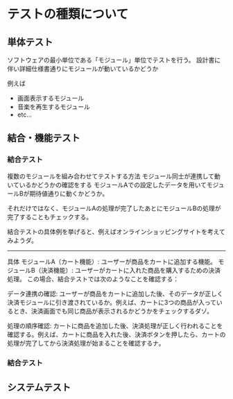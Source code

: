 # テストの種類について

## 単体テスト
  ソフトウェアの最小単位である「モジュール」単位でテストを行う。
  設計書に伴い詳細仕様書通りにモジュールが動いているかどうか
  
  例えば
  - 画面表示するモジュール
  - 音楽を再生するモジュール
  - etc...

## 結合・機能テスト
  ### 結合テスト
  複数のモジュールを組み合わせてテストする方法
  モジュール同士が連携して動いているかどうかの確認をする
  モジュールAでの設定したデータを用いてモジュールBが期待値通りに動くかどうか。

  それだけではなく、モジュールAの処理が完了したあとにモジュールBの処理が完了することもチェックする。

  結合テストの具体例を挙げると、例えばオンラインショッピングサイトを考えてみようダ。

  *** 
  具体 
  モジュールA（カート機能）: ユーザーが商品をカートに追加する機能。
  モジュールB（決済機能）: ユーザーがカートに入れた商品を購入するための決済処理。
  この場合、結合テストでは次のようなことを確認する：

  データ連携の確認: ユーザーが商品をカートに追加した後、そのデータが正しく決済モジュールに引き渡されているか。例えば、カートに3つの商品が入っているとき、決済画面でも同じ商品が表示されるかどうかをチェックするダゾ。

  処理の順序確認: カートに商品を追加した後、決済処理が正しく行われることを確認する。例えば、カートに商品を入れた後、決済ボタンを押したら、カートの処理が完了してから決済処理が始まることを確認するナ。

  ### 結合テスト

    
## システムテスト